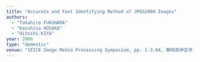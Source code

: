```yaml
---
title: "Accurate and Fast Identifying Method of JPEG2000 Images"
authors:
  - "Takahiro FUKUHARA"
  - "Kazuhisa HOSAKA"
  - "Hitoshi KIYA"
year: 2006
type: "domestic"
venue: "IEICE Image Media Processing Symposium, pp. I-3.04, 静岡県伊豆市, 2006-11-10."
---
```

